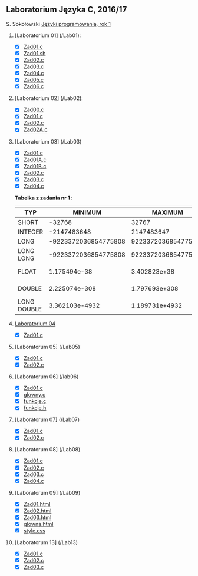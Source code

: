 ## Laboratorium Języka C, 2016/17

S. Sokołowski
[Języki programowania, rok 1](https://inf.ug.edu.pl/~stefan/Dydaktyka/JezProg/)

1. [Laboratorium 01]  (/Lab01):

 	* [x] [Zad01.c](Lab01/Zad01.c)
 	* [x] [Zad01.sh](Lab01/Zad01.sh)
	* [x] [Zad02.c](Lab01/Zad02.c)
	* [x] [Zad03.c](Lab01/Zad03.c)
	* [x] [Zad04.c](Lab01/Zad04.c)
	* [x] [Zad05.c](Lab01/Zad05.c)
	* [x] [Zad06.c](Lab01/Zad06.c)

1. [Laboratorium 02]  (/Lab02):

  	* [x] [Zad00.c](Lab02/Zad00.c)
  	* [x] [Zad01.c](Lab02/Zad01.c)
  	* [x] [Zad02.c](Lab02/Zad02.c)
  	* [x] [Zad02A.c](Lab02/Zad02A.c)

1. [Laboratorium 03] (/Lab03)
 	* [x] [Zad01.c](Lab03/Zad01.c)
 	* [x] [Zad01A.c](Lab03/Zad01A.c)
 	* [x] [Zad01B.c](Lab03/Zad01B.c) 
	* [x] [Zad02.c](Lab03/Zad02.c)
	* [x] [Zad03.c](Lab03/Zad03.c)
	* [x] [Zad04.c](Lab03/Zad04.c)

	**Tabelka z zadania nr 1 :**

	|    TYP      |       MINIMUM       |       MAXIMUM       |      ZIARNO     |      PRECYZJA    |      WE/WY     |
	|-------------|---------------------|---------------------|-----------------|------------------|----------------|
	|SHORT        |               -32768|                32767|                 |                  |       %i       |
	|INTEGER      |          -2147483648|           2147483647|                 |                  |       %i       |
	|LONG         | -9223372036854775808|  9223372036854775807|                 |                  |       %li      |
	|LONG LONG    | -9223372036854775808|  9223372036854775807|                 |                  |       %lli     |
	|FLOAT        |         1.175494e-38|         3.402823e+38|     1.192093e-07|                 6|   %f lub %e    |
	|DOUBLE       |        2.225074e-308|        1.797693e+308|     2.220446e-16|                15|  %lf lub %le   |
	|LONG DOUBLE  |       3.362103e-4932|       1.189731e+4932|     1.084202e-19|                18|   %Lf lub %Le  |


1. [Laboratorium 04](/Lab04)
  	* [x] [Zad01.c](Lab04/Zad01.c)

1. [Laboratorum 05] (/Lab05)
 	* [x] [Zad01.c](Lab05/Zad01.c)
 	* [x] [Zad02.c](Lab05/Zad02.c)

1. [Laboratorum 06] (/lab06)
 	* [x] [Zad01.c](Lab06/Zad01.c)
  	* [x] [glowny.c](Lab06/glowny.c)
  	* [x] [funkcje.c](Lab06/funkcje.c)
  	* [x] [funkcje.h](Lab06/funkcje.h)

1. [Laboratorum 07] (/Lab07)
 	* [x] [Zad01.c](Lab07/Zad01.c)
 	* [x] [Zad02.c](Lab07/Zad02.c)

1. [Laboratorum 08] (/Lab08)
 	* [x] [Zad01.c](Lab08/Zad01.c)
 	* [x] [Zad02.c](Lab08/Zad02.c)
 	* [x] [Zad03.c](Lab08/Zad03.c)
 	* [x] [Zad04.c](Lab08/Zad04.c)

1. [Laboratorum 09] (/Lab09)
 	* [x] [Zad01.html](Lab09/Zad01.html)
 	* [x] [Zad02.html](Lab09/Zad02.html)
 	* [x] [Zad03.html](Lab09/Zad03.html)
 	* [x] [glowna.html](Lab09/glowny.html)
 	* [x] [style.css](Lab09/style.css)
 
1. [Laboratorum 13] (/Lab13)
 	* [x] [Zad01.c](Lab13/Zad01.c)
 	* [x] [Zad02.c](Lab13/Zad02.c)
 	* [x] [Zad03.c](Lab13/Zad03.c)
